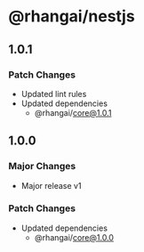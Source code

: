 # @rhangai/nestjs

## 1.0.1

### Patch Changes

- Updated lint rules
- Updated dependencies
  - @rhangai/core@1.0.1

## 1.0.0

### Major Changes

- Major release v1

### Patch Changes

- Updated dependencies
  - @rhangai/core@1.0.0
